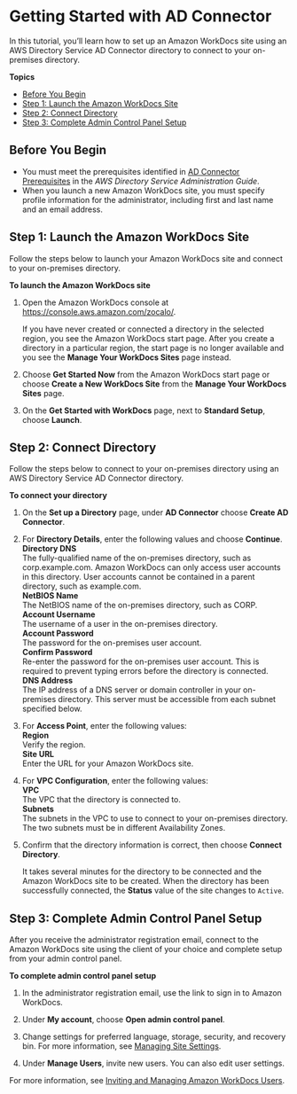# Getting Started with AD Connector<a name="connect_directory_connector"></a>

In this tutorial, you’ll learn how to set up an Amazon WorkDocs site using an AWS Directory Service AD Connector directory to connect to your on\-premises directory\. 

**Topics**
+ [Before You Begin](#ad-connector-prereqs)
+ [Step 1: Launch the Amazon WorkDocs Site](#ad-connector-site)
+ [Step 2: Connect Directory](#ad-connector-dir)
+ [Step 3: Complete Admin Control Panel Setup](#ad-connector-admin-panel)

## Before You Begin<a name="ad-connector-prereqs"></a>
+ You must meet the prerequisites identified in [AD Connector Prerequisites](https://docs.aws.amazon.com/directoryservice/latest/admin-guide/connect_prereq.html) in the *AWS Directory Service Administration Guide*\.
+ When you launch a new Amazon WorkDocs site, you must specify profile information for the administrator, including first and last name and an email address\. 

## Step 1: Launch the Amazon WorkDocs Site<a name="ad-connector-site"></a>

Follow the steps below to launch your Amazon WorkDocs site and connect to your on\-premises directory\.

**To launch the Amazon WorkDocs site**

1. Open the Amazon WorkDocs console at [https://console\.aws\.amazon\.com/zocalo/](https://console.aws.amazon.com/zocalo/)\.

   If you have never created or connected a directory in the selected region, you see the Amazon WorkDocs start page\. After you create a directory in a particular region, the start page is no longer available and you see the **Manage Your WorkDocs Sites** page instead\.

1. Choose **Get Started Now** from the Amazon WorkDocs start page or choose **Create a New WorkDocs Site** from the **Manage Your WorkDocs Sites** page\.

1. On the **Get Started with WorkDocs** page, next to **Standard Setup**, choose **Launch**\.

## Step 2: Connect Directory<a name="ad-connector-dir"></a>

Follow the steps below to connect to your on\-premises directory using an AWS Directory Service AD Connector directory\.

**To connect your directory**

1. On the **Set up a Directory** page, under **AD Connector** choose **Create AD Connector**\.

1. For **Directory Details**, enter the following values and choose **Continue**\.  
**Directory DNS**  
The fully\-qualified name of the on\-premises directory, such as corp\.example\.com\. Amazon WorkDocs can only access user accounts in this directory\. User accounts cannot be contained in a parent directory, such as example\.com\.  
**NetBIOS Name**  
The NetBIOS name of the on\-premises directory, such as CORP\.  
**Account Username**  
The username of a user in the on\-premises directory\.   
**Account Password**  
The password for the on\-premises user account\.  
**Confirm Password**  
Re\-enter the password for the on\-premises user account\. This is required to prevent typing errors before the directory is connected\.  
**DNS Address**  
The IP address of a DNS server or domain controller in your on\-premises directory\. This server must be accessible from each subnet specified below\.

1. For **Access Point**, enter the following values:  
**Region**  
Verify the region\.  
**Site URL**  
Enter the URL for your Amazon WorkDocs site\.

1. For **VPC Configuration**, enter the following values:  
**VPC**  
The VPC that the directory is connected to\.  
**Subnets**  
The subnets in the VPC to use to connect to your on\-premises directory\. The two subnets must be in different Availability Zones\.

1. Confirm that the directory information is correct, then choose **Connect Directory**\.

   It takes several minutes for the directory to be connected and the Amazon WorkDocs site to be created\. When the directory has been successfully connected, the **Status** value of the site changes to `Active`\.

## Step 3: Complete Admin Control Panel Setup<a name="ad-connector-admin-panel"></a>

After you receive the administrator registration email, connect to the Amazon WorkDocs site using the client of your choice and complete setup from your admin control panel\.

**To complete admin control panel setup**

1. In the administrator registration email, use the link to sign in to Amazon WorkDocs\.

1. Under **My account**, choose **Open admin control panel**\.

1. Change settings for preferred language, storage, security, and recovery bin\. For more information, see [Managing Site Settings](manage-sites.md)\.

1. Under **Manage Users**, invite new users\. You can also edit user settings\. 

For more information, see [Inviting and Managing Amazon WorkDocs Users](users.md)\.